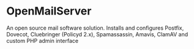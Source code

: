 OpenMailServer
==============

An open source mail software solution. Installs and configures Postfix, Dovecot, Cluebringer (Policyd 2.x), Spamassassin, Amavis, ClamAV and custom PHP admin interface

